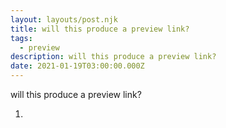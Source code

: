 ```yaml
---
layout: layouts/post.njk
title: will this produce a preview link?
tags:
  - preview
description: will this produce a preview link?
date: 2021-01-19T03:00:00.000Z
---
```

will this produce a preview link?

1.